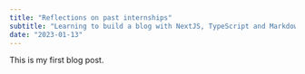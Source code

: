 ```yaml
---
title: "Reflections on past internships"
subtitle: "Learning to build a blog with NextJS, TypeScript and Markdown"
date: "2023-01-13"
---
```


This is my first blog post.


